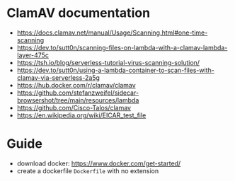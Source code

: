 # ClamAV documentation

- https://docs.clamav.net/manual/Usage/Scanning.html#one-time-scanning
- https://dev.to/sutt0n/scanning-files-on-lambda-with-a-clamav-lambda-layer-475c
- https://tsh.io/blog/serverless-tutorial-virus-scanning-solution/
- https://dev.to/sutt0n/using-a-lambda-container-to-scan-files-with-clamav-via-serverless-2a5g
- https://hub.docker.com/r/clamav/clamav
- https://github.com/stefanzweifel/sidecar-browsershot/tree/main/resources/lambda
- https://github.com/Cisco-Talos/clamav
- https://en.wikipedia.org/wiki/EICAR_test_file

# Guide

- download docker: https://www.docker.com/get-started/
- create a dockerfile `Dockerfile` with no extension
